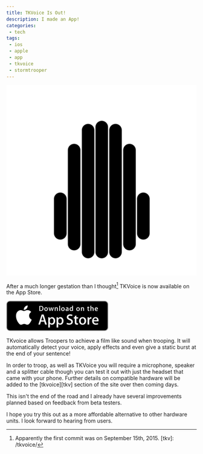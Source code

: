 ```yaml
---
title: TKVoice Is Out!
description: I made an App!
categories:
 - tech
tags:
 - ios
 - apple
 - app
 - tkvoice
 - stormtrooper
---
```


<img class="tkvoiceicon center-block" src="/images/tkvoice/tkvoicelogo.svg" alt="TKVoice logo"/>

After a much longer gestation than I thought[^tkv1] TKVoice is now available on the App Store.

<a href="https://geo.itunes.apple.com/gb/app/tkvoice/id1079598806?mt=8&at=1000l88V&ct=website"><img class="center" src="/images/tkvoice/appstorebadge.svg" alt="Download on the App Store" /></a>

TKvoice allows Troopers to achieve a film like sound when trooping.  It will automatically detect your voice, apply effects and even give a static burst at the end of your sentence!

In order to troop, as well as TKVoice you will require a microphone, speaker and a splitter cable though you can test it out with just the headset that came with your phone.  Further details on compatible hardware will be added to the [tkvoice][tkv] section of the site over then coming days.

This isn't the end of the road and I already have several improvements planned based on feedback from beta testers.

I hope you try this out as a more affordable alternative to other hardware units.  I look forward to hearing from users.

[^tkv1]: Apparently the first commit was on September 15th, 2015.
[tkv]: /tkvoice/
